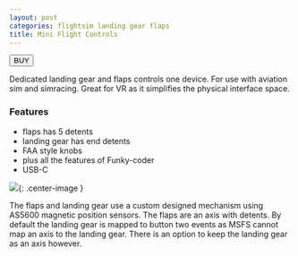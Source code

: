 ```yaml
---
layout: post
categories: flightsim landing gear flaps
title: Mini Flight Controls
---
```


<a href="https://s16nengineering.etsy.com/listing/1864699190/mini-flight-controls"><button>BUY</button></a>

Dedicated landing gear and flaps controls one device. For use with aviation sim and simracing. Great for VR as it simplifies the physical interface space.

### Features

- flaps has 5 detents
- landing gear has end detents
- FAA style knobs
- plus all the features of Funky-coder
- USB-C

![](/assets/fc/fc2.jpg){: .center-image }

The flaps and landing gear use a custom designed mechanism using AS5600 magnetic position sensors. The flaps are an axis with detents. By default the landing gear is mapped to button two events as MSFS cannot map an axis to the landing gear. There is an option to keep the landing gear as an axis however.